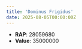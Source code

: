 ```yaml
---
title: 'Dominus Frigidus'
date: 2025-08-05T00:00:00Z
---
```

- **RAP**: 28059680
- **Value**: 35000000

